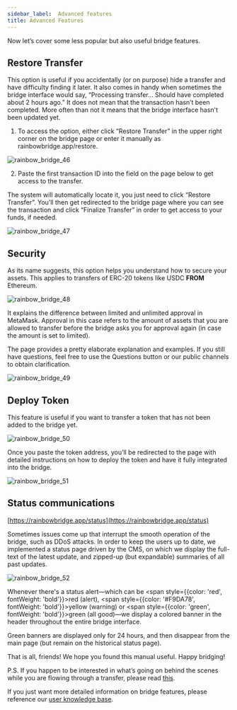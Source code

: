 ```yaml
---
sidebar_label: 	Advanced features
title: Advanced Features
---
```


Now let’s cover some less popular but also useful bridge features.

## Restore Transfer
This option is useful if you accidentally (or on purpose) hide a transfer and have difficulty finding it later.
It also comes in handy when sometimes the bridge interface would say, “Processing transfer… Should have completed about 2 hours ago.” It does not mean that the transaction hasn’t been completed.
More often than not it means that the bridge interface hasn't been updated yet.

1. To access the option, either click “Restore Transfer” in the upper right corner on the bridge page or enter it manually as rainbowbridge.app/restore.

![rainbow_bridge_46](/img/rainbow_bridge_46.png)

2. Paste the first transaction ID into the field on the page below to get access to the transfer.

The system will automatically locate it, you just need to click “Restore Transfer”.
You’ll then get redirected to the bridge page where you can see the transaction and click “Finalize Transfer” in order to get access to your funds, if needed.

![rainbow_bridge_47](/img/rainbow_bridge_47.png)

## Security
As its name suggests, this option helps you understand how to secure your assets. This applies to transfers of ERC-20 tokens like USDC **FROM** Ethereum.

![rainbow_bridge_48](/img/rainbow_bridge_48.png)

It explains the difference between limited and unlimited approval in MetaMask.
Approval in this case refers to the amount of assets that you are allowed to transfer before the bridge asks you for approval again (in case the amount is set to limited).

The page provides a pretty elaborate explanation and examples. If you still have questions, feel free to use the Questions button or our public channels to obtain clarification.

![rainbow_bridge_49](/img/rainbow_bridge_49.png)

## Deploy Token
This feature is useful if you want to transfer a token that has not been added to the bridge yet.

![rainbow_bridge_50](/img/rainbow_bridge_50.png)

Once you paste the token address, you’ll be redirected to the page with detailed instructions on how to deploy the token and have it fully integrated into the bridge.

![rainbow_bridge_51](/img/rainbow_bridge_51.png)

## Status communications

[https://rainbowbridge.app/status](https://rainbowbridge.app/status)

Sometimes issues come up that interrupt the smooth operation of the bridge, such as DDoS attacks. In order to keep the users up to date, we implemented a status page driven by the CMS,
on which we display the full-text of the latest update, and zipped-up (but expandable) summaries of all past updates.

![rainbow_bridge_52](/img/rainbow_bridge_52.png)

Whenever there's a status alert—which can be <span style={{color: 'red', fontWeight: 'bold'}}>red</span> (alert), <span style={{color: '#F9DA78', fontWeight: 'bold'}}>yellow</span> (warning) or <span style={{color: 'green', fontWeight: 'bold'}}>green</span> (all good)—we display a colored banner in the header throughout the entire bridge interface.

Green banners are displayed only for 24 hours, and then disappear from the main page (but remain on the historical status page).

That is all, friends! We hope you found this manual useful. Happy bridging!

P.S. If you happen to be interested in what’s going on behind the scenes while you are flowing through a transfer, please read [this](https://aurora.dev/blog/2021-how-the-rainbow-bridge-works).

If you just want more detailed information on bridge features, please reference our [user knowledge base](https://help.aurora.dev).

